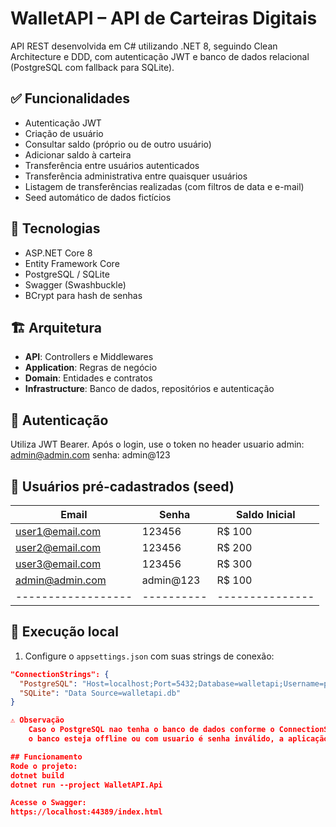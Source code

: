 # WalletAPI – API de Carteiras Digitais

API REST desenvolvida em C# utilizando .NET 8, seguindo Clean Architecture e DDD, com autenticação JWT e banco de dados relacional (PostgreSQL com fallback para SQLite).

## ✅ Funcionalidades

- Autenticação JWT
- Criação de usuário
- Consultar saldo (próprio ou de outro usuário)
- Adicionar saldo à carteira
- Transferência entre usuários autenticados
- Transferência administrativa entre quaisquer usuários
- Listagem de transferências realizadas (com filtros de data e e-mail)
- Seed automático de dados fictícios

## 🚀 Tecnologias

- ASP.NET Core 8
- Entity Framework Core
- PostgreSQL / SQLite
- Swagger (Swashbuckle)
- BCrypt para hash de senhas

## 🏗️ Arquitetura

- **API**: Controllers e Middlewares
- **Application**: Regras de negócio
- **Domain**: Entidades e contratos
- **Infrastructure**: Banco de dados, repositórios e autenticação

## 🔐 Autenticação

Utiliza JWT Bearer. Após o login, use o token no header
usuario admin: admin@admin.com
senha: admin@123

## 🧪 Usuários pré-cadastrados (seed)

| Email            | Senha    | Saldo Inicial |
|------------------|----------|---------------|
| user1@email.com  | 123456   | R$ 100        |
| user2@email.com  | 123456   | R$ 200        |
| user3@email.com  | 123456   | R$ 300        |
| admin@admin.com  | admin@123| R$ 100        |
|------------------|----------|---------------|

## 🐳 Execução local

1. Configure o `appsettings.json` com suas strings de conexão:

```json
"ConnectionStrings": {
  "PostgreSQL": "Host=localhost;Port=5432;Database=walletapi;Username=postgres;Password=senhabanco",
  "SQLite": "Data Source=walletapi.db"
}

⚠️ Observação
    Caso o PostgreSQL nao tenha o banco de dados conforme o ConnectionStrings, 
	o banco esteja offline ou com usuario é senha inválido, a aplicação usará SQLite automaticamente.

## Funcionamento
Rode o projeto:
dotnet build
dotnet run --project WalletAPI.Api

Acesse o Swagger:
https://localhost:44389/index.html
